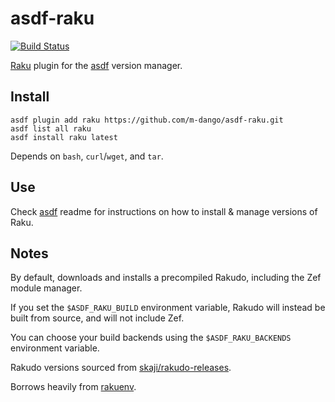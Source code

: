 # asdf-raku

[![Build Status](https://github.com/m-dango/asdf-raku/actions/workflows/main.yml/badge.svg?branch=main)](https://github.com/m-dango/asdf-raku/actions/workflows/main.yml?query=branch%3Amain++)

[Raku](https://raku.org/) plugin for the [asdf](https://github.com/asdf-vm/asdf) version manager.

## Install

```
asdf plugin add raku https://github.com/m-dango/asdf-raku.git
asdf list all raku
asdf install raku latest
```

Depends on `bash`, `curl`/`wget`, and `tar`.

## Use

Check [asdf](https://github.com/asdf-vm/asdf) readme for instructions on how to install & manage versions of Raku.

## Notes

By default, downloads and installs a precompiled Rakudo, including the Zef module manager.

If you set the `$ASDF_RAKU_BUILD` environment variable, Rakudo will instead be built from source, and will not include Zef.

You can choose your build backends using the `$ASDF_RAKU_BACKENDS` environment variable.

Rakudo versions sourced from [skaji/rakudo-releases](https://github.com/skaji/rakudo-releases).

Borrows heavily from [rakuenv](https://github.com/skaji/rakuenv).
